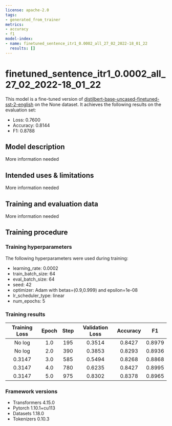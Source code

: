 ```yaml
---
license: apache-2.0
tags:
- generated_from_trainer
metrics:
- accuracy
- f1
model-index:
- name: finetuned_sentence_itr1_0.0002_all_27_02_2022-18_01_22
  results: []
---
```


<!-- This model card has been generated automatically according to the information the Trainer had access to. You
should probably proofread and complete it, then remove this comment. -->

# finetuned_sentence_itr1_0.0002_all_27_02_2022-18_01_22

This model is a fine-tuned version of [distilbert-base-uncased-finetuned-sst-2-english](https://huggingface.co/distilbert-base-uncased-finetuned-sst-2-english) on the None dataset.
It achieves the following results on the evaluation set:
- Loss: 0.7600
- Accuracy: 0.8144
- F1: 0.8788

## Model description

More information needed

## Intended uses & limitations

More information needed

## Training and evaluation data

More information needed

## Training procedure

### Training hyperparameters

The following hyperparameters were used during training:
- learning_rate: 0.0002
- train_batch_size: 64
- eval_batch_size: 64
- seed: 42
- optimizer: Adam with betas=(0.9,0.999) and epsilon=1e-08
- lr_scheduler_type: linear
- num_epochs: 5

### Training results

| Training Loss | Epoch | Step | Validation Loss | Accuracy | F1     |
|:-------------:|:-----:|:----:|:---------------:|:--------:|:------:|
| No log        | 1.0   | 195  | 0.3514          | 0.8427   | 0.8979 |
| No log        | 2.0   | 390  | 0.3853          | 0.8293   | 0.8936 |
| 0.3147        | 3.0   | 585  | 0.5494          | 0.8268   | 0.8868 |
| 0.3147        | 4.0   | 780  | 0.6235          | 0.8427   | 0.8995 |
| 0.3147        | 5.0   | 975  | 0.8302          | 0.8378   | 0.8965 |


### Framework versions

- Transformers 4.15.0
- Pytorch 1.10.1+cu113
- Datasets 1.18.0
- Tokenizers 0.10.3
